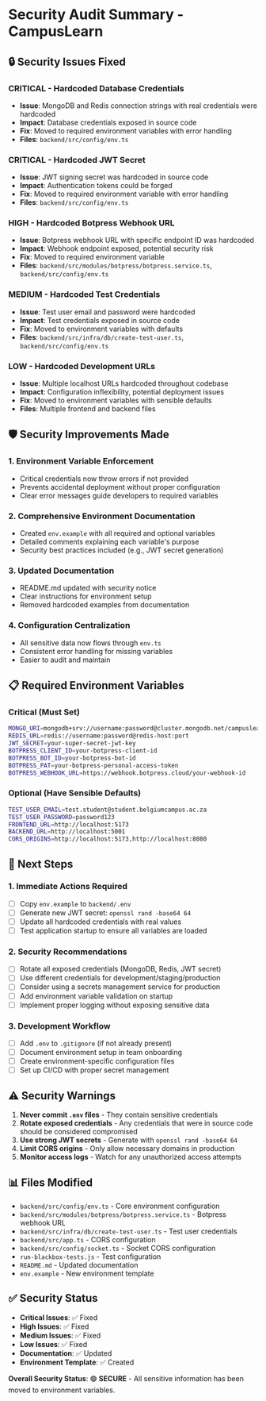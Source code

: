 # Security Audit Summary - CampusLearn

## 🔒 Security Issues Fixed

### **CRITICAL** - Hardcoded Database Credentials

- **Issue**: MongoDB and Redis connection strings with real credentials were hardcoded
- **Impact**: Database credentials exposed in source code
- **Fix**: Moved to required environment variables with error handling
- **Files**: `backend/src/config/env.ts`

### **CRITICAL** - Hardcoded JWT Secret

- **Issue**: JWT signing secret was hardcoded in source code
- **Impact**: Authentication tokens could be forged
- **Fix**: Moved to required environment variable with error handling
- **Files**: `backend/src/config/env.ts`

### **HIGH** - Hardcoded Botpress Webhook URL

- **Issue**: Botpress webhook URL with specific endpoint ID was hardcoded
- **Impact**: Webhook endpoint exposed, potential security risk
- **Fix**: Moved to required environment variable
- **Files**: `backend/src/modules/botpress/botpress.service.ts`, `backend/src/config/env.ts`

### **MEDIUM** - Hardcoded Test Credentials

- **Issue**: Test user email and password were hardcoded
- **Impact**: Test credentials exposed in source code
- **Fix**: Moved to environment variables with defaults
- **Files**: `backend/src/infra/db/create-test-user.ts`, `backend/src/config/env.ts`

### **LOW** - Hardcoded Development URLs

- **Issue**: Multiple localhost URLs hardcoded throughout codebase
- **Impact**: Configuration inflexibility, potential deployment issues
- **Fix**: Moved to environment variables with sensible defaults
- **Files**: Multiple frontend and backend files

## 🛡️ Security Improvements Made

### 1. **Environment Variable Enforcement**

- Critical credentials now throw errors if not provided
- Prevents accidental deployment without proper configuration
- Clear error messages guide developers to required variables

### 2. **Comprehensive Environment Documentation**

- Created `env.example` with all required and optional variables
- Detailed comments explaining each variable's purpose
- Security best practices included (e.g., JWT secret generation)

### 3. **Updated Documentation**

- README.md updated with security notice
- Clear instructions for environment setup
- Removed hardcoded examples from documentation

### 4. **Configuration Centralization**

- All sensitive data now flows through `env.ts`
- Consistent error handling for missing variables
- Easier to audit and maintain

## 📋 Required Environment Variables

### **Critical (Must Set)**

```bash
MONGO_URI=mongodb+srv://username:password@cluster.mongodb.net/campuslearn
REDIS_URL=redis://username:password@redis-host:port
JWT_SECRET=your-super-secret-jwt-key
BOTPRESS_CLIENT_ID=your-botpress-client-id
BOTPRESS_BOT_ID=your-botpress-bot-id
BOTPRESS_PAT=your-botpress-personal-access-token
BOTPRESS_WEBHOOK_URL=https://webhook.botpress.cloud/your-webhook-id
```

### **Optional (Have Sensible Defaults)**

```bash
TEST_USER_EMAIL=test.student@student.belgiumcampus.ac.za
TEST_USER_PASSWORD=password123
FRONTEND_URL=http://localhost:5173
BACKEND_URL=http://localhost:5001
CORS_ORIGINS=http://localhost:5173,http://localhost:8080
```

## 🚀 Next Steps

### 1. **Immediate Actions Required**

- [ ] Copy `env.example` to `backend/.env`
- [ ] Generate new JWT secret: `openssl rand -base64 64`
- [ ] Update all hardcoded credentials with real values
- [ ] Test application startup to ensure all variables are loaded

### 2. **Security Recommendations**

- [ ] Rotate all exposed credentials (MongoDB, Redis, JWT secret)
- [ ] Use different credentials for development/staging/production
- [ ] Consider using a secrets management service for production
- [ ] Add environment variable validation on startup
- [ ] Implement proper logging without exposing sensitive data

### 3. **Development Workflow**

- [ ] Add `.env` to `.gitignore` (if not already present)
- [ ] Document environment setup in team onboarding
- [ ] Create environment-specific configuration files
- [ ] Set up CI/CD with proper secret management

## ⚠️ Security Warnings

1. **Never commit `.env` files** - They contain sensitive credentials
2. **Rotate exposed credentials** - Any credentials that were in source code should be considered compromised
3. **Use strong JWT secrets** - Generate with `openssl rand -base64 64`
4. **Limit CORS origins** - Only allow necessary domains in production
5. **Monitor access logs** - Watch for any unauthorized access attempts

## 📊 Files Modified

- `backend/src/config/env.ts` - Core environment configuration
- `backend/src/modules/botpress/botpress.service.ts` - Botpress webhook URL
- `backend/src/infra/db/create-test-user.ts` - Test user credentials
- `backend/src/app.ts` - CORS configuration
- `backend/src/config/socket.ts` - Socket CORS configuration
- `run-blackbox-tests.js` - Test configuration
- `README.md` - Updated documentation
- `env.example` - New environment template

## ✅ Security Status

- **Critical Issues**: ✅ Fixed
- **High Issues**: ✅ Fixed
- **Medium Issues**: ✅ Fixed
- **Low Issues**: ✅ Fixed
- **Documentation**: ✅ Updated
- **Environment Template**: ✅ Created

**Overall Security Status**: 🟢 **SECURE** - All sensitive information has been moved to environment variables.
